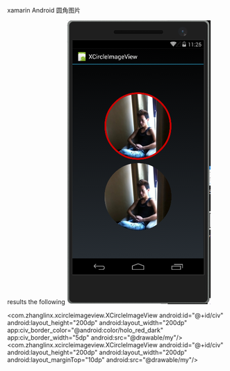 xamarin Android 圆角图片

results the following
 ![image](https://github.com/zhanglinx/XCircleImageView/blob/master/XCircleImageView/screen/my.png)
 
  <com.zhanglinx.xcircleimageview.XCircleImageView
        android:id="@+id/civ"
        android:layout_height="200dp"
        android:layout_width="200dp"
        app:civ_border_color="@android:color/holo_red_dark"
        app:civ_border_width="5dp"
        android:src="@drawable/my"/>
  <com.zhanglinx.xcircleimageview.XCircleImageView
      android:id="@+id/civ"
      android:layout_height="200dp"
      android:layout_width="200dp"
      android:layout_marginTop="10dp"
      android:src="@drawable/my"/>
